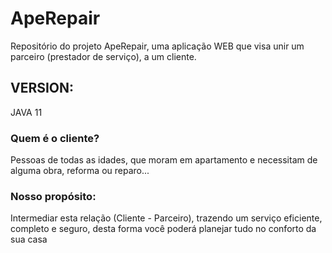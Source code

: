 # ApeRepair
Repositório do projeto ApeRepair, uma aplicação WEB que visa unir um parceiro (prestador de serviço), a um cliente.

## VERSION:
JAVA 11

### Quem é o cliente?
Pessoas de todas as idades, que moram em apartamento e necessitam de alguma obra, reforma ou reparo...

### Nosso propósito:
Intermediar esta relação (Cliente - Parceiro), trazendo um serviço eficiente, completo e seguro, desta forma você poderá planejar tudo no conforto da sua casa
